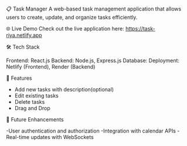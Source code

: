 📋 Task Manager
A web-based task management application that allows users to create, update, and organize tasks efficiently.

🌐 Live Demo
Check out the live application here: https://task-riya.netlify.app

🛠️ Tech Stack

Frontend: React.js
Backend: Node.js, Express.js
Database: 
Deployment: Netlify (Frontend), Render (Backend)

🚀 Features

- Add new tasks with description(optional)
- Edit existing tasks
- Delete tasks
- Drag and Drop


📌 Future Enhancements

-User authentication and authorization
-Integration with calendar APIs
-Real-time updates with WebSockets
